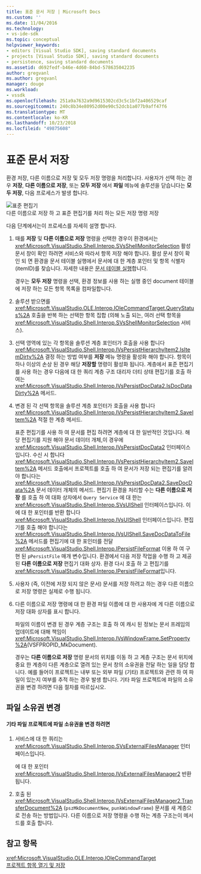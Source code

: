 ```yaml
---
title: 표준 문서 저장 | Microsoft Docs
ms.custom: ''
ms.date: 11/04/2016
ms.technology:
- vs-ide-sdk
ms.topic: conceptual
helpviewer_keywords:
- editors [Visual Studio SDK], saving standard documents
- projects [Visual Studio SDK], saving standard documents
- persistence, saving standard documents
ms.assetid: d692fedf-b46e-4d60-84bd-578635042235
author: gregvanl
ms.author: gregvanl
manager: douge
ms.workload:
- vssdk
ms.openlocfilehash: 251a9a7632a9d9615302cd3c5c1bf2a406529caf
ms.sourcegitcommit: 240c8b34e80952d00e90c52dcb1a077b9aff47f6
ms.translationtype: MT
ms.contentlocale: ko-KR
ms.lasthandoff: 10/23/2018
ms.locfileid: "49875608"
---
```

# <a name="saving-a-standard-document"></a>표준 문서 저장
환경 저장, 다른 이름으로 저장 및 모두 저장 명령을 처리합니다. 사용자가 선택 하는 경우 **저장**, **다른 이름으로 저장**, 또는 **모두 저장** 에서 **파일** 메뉴에 솔루션을 닫습니다는  **모두 저장**, 다음 프로세스가 발생 합니다.  
  
 ![표준 편집기](../../extensibility/internals/media/public.gif "공개")  
다른 이름으로 저장 하 고 표준 편집기를 처리 하는 모든 저장 명령 저장  
  
 다음 단계에서는이 프로세스를 자세히 설명 합니다.  
  
1. 때를 **저장** 및 **다른 이름으로 저장** 명령을 선택한 경우이 환경에서는 <xref:Microsoft.VisualStudio.Shell.Interop.SVsShellMonitorSelection> 활성 문서 창이 확인 하려면 서비스와 따라서 항목 저장 해야 합니다. 활성 문서 창이 확인 되 면 환경을 문서 테이블 실행에서 문서에 대 한 계층 포인터 및 항목 식별자 (itemID)를 찾습니다. 자세한 내용은 [문서 테이블 실행](../../extensibility/internals/running-document-table.md)합니다.  
  
    경우는 **모두 저장** 명령을 선택, 환경 정보를 사용 하는 실행 중인 document 테이블에 저장 하는 모든 항목 목록을 컴파일합니다.  
  
2. 솔루션 받으면를 <xref:Microsoft.VisualStudio.OLE.Interop.IOleCommandTarget.QueryStatus%2A> 호출을 반복 하는 선택한 항목 집합 (의해 노출 되는, 여러 선택 항목을 <xref:Microsoft.VisualStudio.Shell.Interop.SVsShellMonitorSelection> 서비스).  
  
3. 선택 영역에 있는 각 항목을 솔루션 계층 포인터가 호출을 사용 합니다 <xref:Microsoft.VisualStudio.Shell.Interop.IVsPersistHierarchyItem2.IsItemDirty%2A> 결정 하는 방법 여부를 **저장** 메뉴 명령을 활성화 해야 합니다. 항목이 하나 이상의 손상 된 경우 해당 **저장할** 명령이 활성화 됩니다. 계층에서 표준 편집기를 사용 하는 경우 다음에 대 한 쿼리 계층 구조 대리자 더티 상태 편집기를 호출 하 여는 <xref:Microsoft.VisualStudio.Shell.Interop.IVsPersistDocData2.IsDocDataDirty%2A> 메서드.  
  
4. 변경 된 각 선택 항목을 솔루션 계층 포인터가 호출을 사용 합니다 <xref:Microsoft.VisualStudio.Shell.Interop.IVsPersistHierarchyItem2.SaveItem%2A> 적절 한 계층 메서드.  
  
    표준 편집기를 사용 하 여 문서를 편집 하려면 계층에 대 한 일반적인 것입니다. 해당 편집기를 지원 해야 문서 데이터 개체,이 경우에 <xref:Microsoft.VisualStudio.Shell.Interop.IVsPersistDocData2> 인터페이스입니다. 수신 시 합니다 <xref:Microsoft.VisualStudio.Shell.Interop.IVsPersistHierarchyItem2.SaveItem%2A> 메서드 호출에서 프로젝트를 호출 하 여 문서가 저장 되는 편집기를 알려야 합니다는 <xref:Microsoft.VisualStudio.Shell.Interop.IVsPersistDocData2.SaveDocData%2A> 문서 데이터 개체의 메서드. 편집기 환경을 처리할 수는 **다른 이름으로 저장** 를 호출 하 여 대화 상자에서 `Query Service` 에 대 한는 <xref:Microsoft.VisualStudio.Shell.Interop.SVsUIShell> 인터페이스입니다. 이에 대 한 포인터를 반환 합니다 <xref:Microsoft.VisualStudio.Shell.Interop.IVsUIShell> 인터페이스입니다. 편집기를 호출 해야 합니다는 <xref:Microsoft.VisualStudio.Shell.Interop.IVsUIShell.SaveDocDataToFile%2A> 메서드를 편집기에 대 한 포인터를 전달 <xref:Microsoft.VisualStudio.Shell.Interop.IPersistFileFormat> 이용 하 여 구현 된 `pPersistFile` 매개 변수입니다. 환경에서 다음 저장 작업을 수행 하 고 제공 된 **다른 이름으로 저장** 편집기 대화 상자. 환경 다시 호출 하 고 편집기를 <xref:Microsoft.VisualStudio.Shell.Interop.IPersistFileFormat>입니다.  
  
5. 사용자 (즉, 이전에 저장 되지 않은 문서) 문서를 저장 하려고 하는 경우 다른 이름으로 저장 명령은 실제로 수행 됩니다.  
  
6. 다른 이름으로 저장 명령에 대 한 환경 파일 이름에 대 한 사용자에 게 다른 이름으로 저장 대화 상자를 표시 합니다.  
  
    파일의 이름이 변경 된 경우 계층 구조는 호출 하 여 캐시 된 정보는 문서 프레임의 업데이트에 대해 책임이 <xref:Microsoft.VisualStudio.Shell.Interop.IVsWindowFrame.SetProperty%2A>(VSFPROPID_MkDocument).  
  
   경우는 **다른 이름으로 저장** 명령 문서의 위치를 이동 하 고 계층 구조는 문서 위치에 중요 한 계층이 다른 계층으로 열려 있는 문서 창의 소유권을 전달 하는 일을 담당 합니다. 예를 들어이 프로젝트는 내부 또는 외부 파일 (기타) 프로젝트와 관련 하 여 파일이 있는지 여부를 추적 하는 경우 발생 합니다. 기타 파일 프로젝트에 파일의 소유권을 변경 하려면 다음 절차를 따르십시오.  
  
## <a name="changing-file-ownership"></a>파일 소유권 변경  
  
#### <a name="to-change-file-ownership-to-the-miscellaneous-files-project"></a>기타 파일 프로젝트에 파일 소유권을 변경 하려면  
  
1.  서비스에 대 한 쿼리는 <xref:Microsoft.VisualStudio.Shell.Interop.SVsExternalFilesManager> 인터페이스입니다.  
  
     에 대 한 포인터 <xref:Microsoft.VisualStudio.Shell.Interop.IVsExternalFilesManager2> 반환 됩니다.  
  
2.  호출 된 <xref:Microsoft.VisualStudio.Shell.Interop.IVsExternalFilesManager2.TransferDocument%2A> (`pszMkDocumentNew`, `punkWindowFrame`) 문서를 새 계층으로 전송 하는 방법입니다. 다른 이름으로 저장 명령을 수행 하는 계층 구조는이 메서드를 호출 합니다.  
  
## <a name="see-also"></a>참고 항목  
 <xref:Microsoft.VisualStudio.OLE.Interop.IOleCommandTarget>   
 [프로젝트 항목 열기 및 저장](../../extensibility/internals/opening-and-saving-project-items.md)